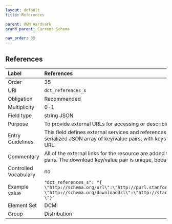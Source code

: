 ```yaml
---
layout: default
title: References

parent: OGM Aardvark
grand_parent: Current Schema

nav_order: 35
---
```


## References

| Label                 | References                                                                                                                                                                                                       |
|:----------------------|:-----------------------------------------------------------------------------------------------------------------------------------------------------------------------------------------------------------------|
| Order           | 35                                                                                                                                                                                                               |
| URI                   | `dct_references_s`                                                                                                                                                                                               |
| Obligation            | Recommended                                                                                                                                                                                                      |
| Multiplicity          | 0-1                                                                                                                                                                                                              |
| Field type            | string JSON                                                                                                                                                                                                      |
| Purpose               | To provide external URLs for accessing or describing the resource                                                                                                                                                |
| Entry Guidelines      | This field defines external services and references using the CatInterOp approach. The field value is a serialized JSON array of key/value pairs, with keys representing XML namespace URI's and values the URL. |
| Commentary            | All of the external links for the resource are added to This field as a serialized JSON array of key/value pairs. The download key/value pair is unique, because the value can be an array.                      |
| Controlled Vocabulary | no                                                                                                                                                                                                               |
| Example value         | ```"dct_references_s": "{```<br>```\"http://schema.org/url\":\"http://purl.stanford.edu/bm662dm5913\",```<br>```\"http://schema.org/downloadUrl\":\"http://stacks.stanford.edu/file/druid:bm662dm5913/data.zip```<br>```\"}"```                      |
| Element Set           | DCMI                                                                                                                                                                                                             |
| Group                 | Distribution                                                                                                                                                                                                     |
